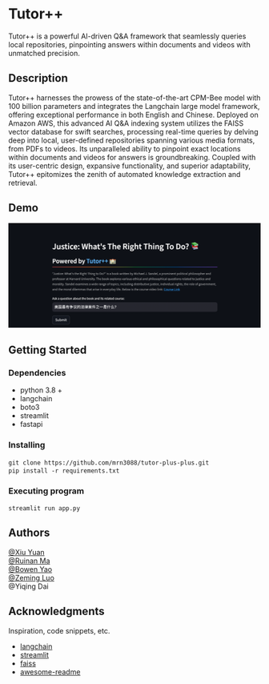 # Tutor++

Tutor++ is a powerful AI-driven Q&A framework that seamlessly queries local repositories, pinpointing answers within documents and videos with unmatched precision.

## Description

Tutor++ harnesses the prowess of the state-of-the-art CPM-Bee model with 100 billion parameters and integrates the Langchain large model framework, offering exceptional performance in both English and Chinese. Deployed on Amazon AWS, this advanced AI Q&A indexing system utilizes the FAISS vector database for swift searches, processing real-time queries by delving deep into local, user-defined repositories spanning various media formats, from PDFs to videos. Its unparalleled ability to pinpoint exact locations within documents and videos for answers is groundbreaking. Coupled with its user-centric design, expansive functionality, and superior adaptability, Tutor++ epitomizes the zenith of automated knowledge extraction and retrieval.

## Demo

[![视频封面](./images/demo.png)](https://youtu.be/tSGcbZLgzuY)

## Getting Started

### Dependencies

* python 3.8 + 
* langchain
* boto3
* streamlit
* fastapi

### Installing

```
git clone https://github.com/mrn3088/tutor-plus-plus.git
pip install -r requirements.txt
```


### Executing program

```
streamlit run app.py
```

## Authors

[@Xiu Yuan](https://github.com/xiuyuan0216)   
[@Ruinan Ma](https://github.com/mrn3088)  
[@Bowen Yao](https://github.com/BowenYao18)  
[@Zeming Luo](https://github.com/Noahmlng)  
@Yiqing Dai  


## Acknowledgments

Inspiration, code snippets, etc.
* [langchain](https://github.com/langchain-ai/langchain)
* [streamlit](https://github.com/streamlit/streamlit)
* [faiss](https://github.com/facebookresearch/faiss)
* [awesome-readme](https://github.com/matiassingers/awesome-readme)
